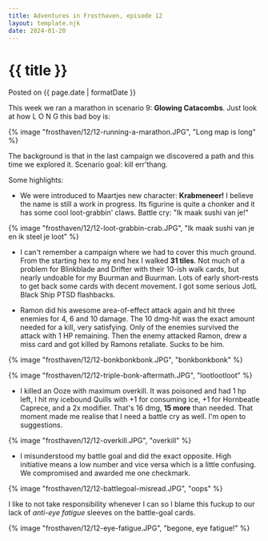 ```yaml
---
title: Adventures in Frosthaven, episode 12
layout: template.njk
date: 2024-01-20
---
```


<div class="post-header">
    <h1 class="post-title">{{ title }}</h1>
    <p class="post-metadata">Posted on {{ page.date | formatDate }}</p>
</div>

This week we ran a marathon in scenario 9: **Glowing Catacombs**. Just look at how L O N G this bad boy is:

{% image "frosthaven/12/12-running-a-marathon.JPG", "Long map is long" %}

The background is that in the last campaign we discovered a path and this time we explored it. Scenario goal: kill err'thang.

Some highlights:

- We were introduced to Maartjes new character: **Krabmeneer!** I believe the name is still a work in progress. Its figurine is quite a chonker and it has some cool loot-grabbin' claws. Battle cry: "Ik maak sushi van je!"

{% image "frosthaven/12/12-loot-grabbin-crab.JPG", "Ik maak sushi van je en ik steel je loot" %}

- I can't remember a campaign where we had to cover this much ground. From the starting hex to my end hex I walked **31 tiles**. Not much of a problem for Blinkblade and Drifter with their 10-ish walk cards, but nearly undoable for my Buurman and Buurman. Lots of early short-rests to get back some cards with decent movement. I got some serious JotL Black Ship PTSD flashbacks. 

- Ramon did his awesome area-of-effect attack again and hit three enemies for 4, 6 and 10 damage. The 10 dmg-hit was the exact amount needed for a kill, very satisfying. Only of the enemies survived the attack with 1 HP remaining. Then the enemy attacked Ramon, drew a miss card and got killed by Ramons retaliate. Sucks to be him.

{% image "frosthaven/12/12-bonkbonkbonk.JPG", "bonkbonkbonk" %}

{% image "frosthaven/12/12-triple-bonk-aftermath.JPG", "lootlootloot" %}

- I killed an Ooze with maximum overkill. It was poisoned and had 1 hp left, I hit my icebound Quills with +1 for consuming ice, +1 for Hornbeatle Caprece, and a 2x modifier. That's 16 dmg, **15 more** than needed. That moment made me realise that I need a battle cry as well. I'm open to suggestions.

{% image "frosthaven/12/12-overkill.JPG", "overkill" %}

- I misunderstood my battle goal and did the exact opposite. High initiative means a low number and vice versa which is a little confusing. We compromised and awarded me one checkmark.

{% image "frosthaven/12/12-battlegoal-misread.JPG", "oops" %}

I like to not take responsibility whenever I can so I blame this fuckup to our lack of *anti-eye fatigue* sleeves on the battle-goal cards.

{% image "frosthaven/12/12-eye-fatigue.JPG", "begone, eye fatigue!" %}
